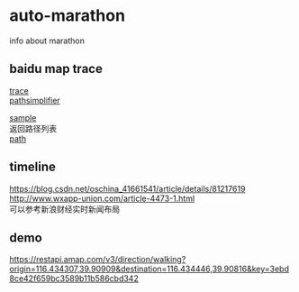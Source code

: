 # auto-marathon
info about marathon

## baidu map trace
[trace](http://lbsyun.baidu.com/trace)  
[pathsimplifier](https://lbs.amap.com/api/amap-ui/demos/amap-ui-pathsimplifier/simple-demo)  

[sample](http://www.cnblogs.com/wujy/p/3897501.html)  
返回路径列表  
[path](https://lbs.amap.com/api/webservice/guide/api/direction)  


## timeline
https://blog.csdn.net/oschina_41661541/article/details/81217619  
http://www.wxapp-union.com/article-4473-1.html  
可以参考新浪财经实时新闻布局  


## demo

https://restapi.amap.com/v3/direction/walking?origin=116.434307,39.90909&destination=116.434446,39.90816&key=3ebd8ce42f659bc3589b11b586cbd342



